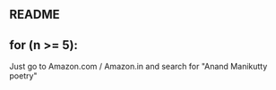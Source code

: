 ## README

## for (n >= 5):

Just go to Amazon.com / Amazon.in and search for "Anand Manikutty poetry"

##
